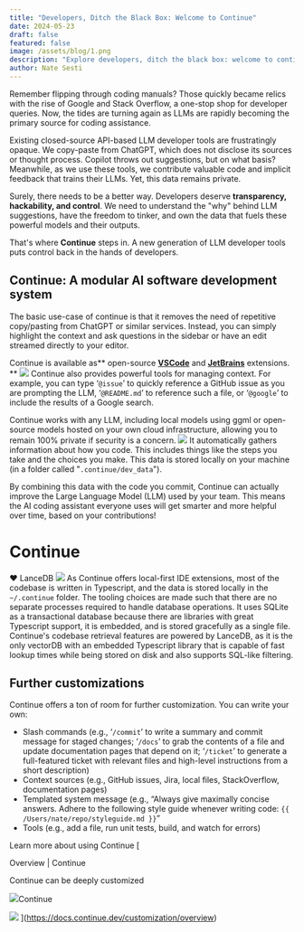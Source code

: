 ```yaml
---
title: "Developers, Ditch the Black Box: Welcome to Continue"
date: 2024-05-23
draft: false
featured: false
image: /assets/blog/1.png
description: "Explore developers, ditch the black box: welcome to continue with practical insights and expert guidance from the LanceDB team."
author: Nate Sesti
---
```


Remember flipping through coding manuals? Those quickly became relics with the rise of Google and Stack Overflow, a one-stop shop for developer queries. Now, the tides are turning again as LLMs are rapidly becoming the primary source for coding assistance.

Existing closed-source API-based LLM developer tools are frustratingly opaque. We copy-paste from ChatGPT, which does not disclose its sources or thought process. Copilot throws out suggestions, but on what basis? Meanwhile, as we use these tools, we contribute valuable code and implicit feedback that trains their LLMs. Yet, this data remains private.

Surely, there needs to be a better way. Developers deserve **transparency, hackability, and control**. We need to understand the "why" behind LLM suggestions, have the freedom to tinker, and own the data that fuels these powerful models and their outputs.

That's where **Continue** steps in. A new generation of LLM developer tools puts control back in the hands of developers.

## Continue: A modular AI software development system

The basic use-case of continue is that it removes the need of repetitive copy/pasting from ChatGPT or similar services. Instead, you can simply highlight the context and ask questions in the sidebar or have an edit streamed directly to your editor. 

Continue is available as** open-source **[**VSCode**](https://marketplace.visualstudio.com/items?itemName=Continue.continue)** and **[**JetBrains**](https://plugins.jetbrains.com/plugin/22707-continue-extension)** extensions. **
![](__GHOST_URL__/content/images/2024/05/Screenshot-2024-05-22-at-4.26.28-PM.png)
Continue also provides powerful tools for managing context. For example, you can type ‘`@issue`’ to quickly reference a GitHub issue as you are prompting the LLM, ‘`@README.md`’ to reference such a file, or ‘`@google`’ to include the results of a Google search.

Continue works with any LLM, including local models using ggml or open-source models hosted on your own cloud infrastructure, allowing you to remain 100% private if security is a concern.
![](__GHOST_URL__/content/images/2024/05/Screenshot-2024-05-12-at-3.09.33-PM.png)
It automatically gathers information about how you code. This includes things like the steps you take and the choices you make. This data is stored locally on your machine (in a folder called "`.continue/dev_data`").

By combining this data with the code you commit, Continue can actually improve the Large Language Model (LLM) used by your team. This means the AI coding assistant everyone uses will get smarter and more helpful over time, based on your contributions!

#  Continue 
 ❤️ 
 LanceDB 
![](__GHOST_URL__/content/images/2024/05/Screenshot-2024-05-12-at-3.18.44-PM.png)
As Continue offers local-first IDE extensions, most of the codebase is written in Typescript, and the data is stored locally in the `~/.continue` folder. The tooling choices are made such that there are no separate processes required to handle database operations.  It uses SQLite as a transactional database because there are libraries with great Typescript support, it is embedded, and is stored gracefully as a single file. Continue's codebase retrieval features are powered by LanceDB, as it is the only vectorDB with an embedded Typescript library that is capable of fast lookup times while being stored on disk and also supports SQL-like filtering.

## Further customizations

Continue offers a ton of room for further customization. You can write your own:

- Slash commands (e.g., ‘`/commit`’ to write a summary and commit message for staged changes; ‘`/docs`’ to grab the contents of a file and update documentation pages that depend on it; ‘`/ticket`’ to generate a full-featured ticket with relevant files and high-level instructions from a short description)
- Context sources (e.g., GitHub issues, Jira, local files, StackOverflow, documentation pages)
- Templated system message (e.g., “Always give maximally concise answers. Adhere to the following style guide whenever writing code: `{{ /Users/nate/repo/styleguide.md }}`”
- Tools (e.g., add a file, run unit tests, build, and watch for errors)

Learn more about using Continue
[

Overview | Continue

Continue can be deeply customized

![](https://docs.continue.dev/img/favicon.ico)Continue

![](https://docs.continue.dev/img/continue-social-card.png)
](https://docs.continue.dev/customization/overview)
